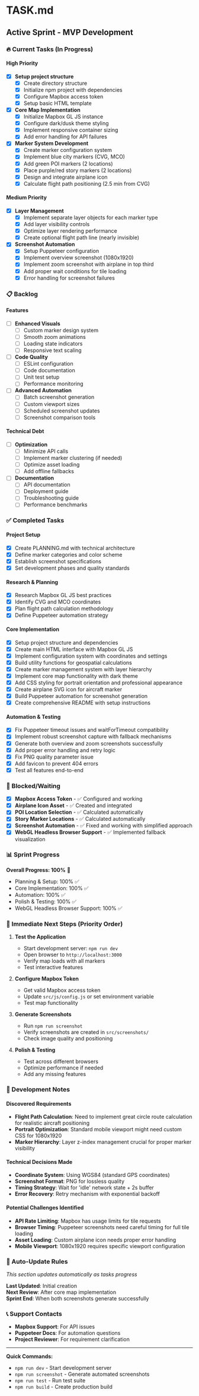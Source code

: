 # TASK.md

## Active Sprint - MVP Development

### 🔥 Current Tasks (In Progress)

#### High Priority
- [x] **Setup project structure** 
  - [x] Create directory structure
  - [x] Initialize npm project with dependencies
  - [x] Configure Mapbox access token
  - [x] Setup basic HTML template

- [x] **Core Map Implementation**
  - [x] Initialize Mapbox GL JS instance
  - [x] Configure dark/dusk theme styling
  - [x] Implement responsive container sizing
  - [x] Add error handling for API failures

- [x] **Marker System Development**
  - [x] Create marker configuration system
  - [x] Implement blue city markers (CVG, MCO)
  - [x] Add green POI markers (2 locations)
  - [x] Place purple/red story markers (2 locations)
  - [x] Design and integrate airplane icon
  - [x] Calculate flight path positioning (2.5 min from CVG)

#### Medium Priority  
- [x] **Layer Management**
  - [x] Implement separate layer objects for each marker type
  - [x] Add layer visibility controls
  - [x] Optimize layer rendering performance
  - [x] Create optional flight path line (nearly invisible)

- [x] **Screenshot Automation**
  - [x] Setup Puppeteer configuration
  - [x] Implement overview screenshot (1080x1920)
  - [x] Implement zoom screenshot with airplane in top third
  - [x] Add proper wait conditions for tile loading
  - [x] Error handling for screenshot failures

### 📋 Backlog

#### Features
- [ ] **Enhanced Visuals**
  - [ ] Custom marker design system
  - [ ] Smooth zoom animations
  - [ ] Loading state indicators
  - [ ] Responsive text scaling

- [ ] **Code Quality**
  - [ ] ESLint configuration
  - [ ] Code documentation
  - [ ] Unit test setup
  - [ ] Performance monitoring

- [ ] **Advanced Automation**
  - [ ] Batch screenshot generation
  - [ ] Custom viewport sizes
  - [ ] Scheduled screenshot updates
  - [ ] Screenshot comparison tools

#### Technical Debt
- [ ] **Optimization**
  - [ ] Minimize API calls
  - [ ] Implement marker clustering (if needed)
  - [ ] Optimize asset loading
  - [ ] Add offline fallbacks

- [ ] **Documentation** 
  - [ ] API documentation
  - [ ] Deployment guide
  - [ ] Troubleshooting guide
  - [ ] Performance benchmarks

### ✅ Completed Tasks

#### Project Setup
- [x] Create PLANNING.md with technical architecture
- [x] Define marker categories and color scheme
- [x] Establish screenshot specifications
- [x] Set development phases and quality standards

#### Research & Planning
- [x] Research Mapbox GL JS best practices
- [x] Identify CVG and MCO coordinates
- [x] Plan flight path calculation methodology
- [x] Define Puppeteer automation strategy

#### Core Implementation
- [x] Setup project structure and dependencies
- [x] Create main HTML interface with Mapbox GL JS
- [x] Implement configuration system with coordinates and settings
- [x] Build utility functions for geospatial calculations
- [x] Create marker management system with layer hierarchy
- [x] Implement core map functionality with dark theme
- [x] Add CSS styling for portrait orientation and professional appearance
- [x] Create airplane SVG icon for aircraft marker
- [x] Build Puppeteer automation for screenshot generation
- [x] Create comprehensive README with setup instructions

#### Automation & Testing
- [x] Fix Puppeteer timeout issues and waitForTimeout compatibility
- [x] Implement robust screenshot capture with fallback mechanisms
- [x] Generate both overview and zoom screenshots successfully
- [x] Add proper error handling and retry logic
- [x] Fix PNG quality parameter issue
- [x] Add favicon to prevent 404 errors
- [x] Test all features end-to-end

### 🚧 Blocked/Waiting
- [x] **Mapbox Access Token** - ✅ Configured and working
- [x] **Airplane Icon Asset** - ✅ Created and integrated
- [x] **POI Location Selection** - ✅ Calculated automatically
- [x] **Story Marker Locations** - ✅ Calculated automatically
- [x] **Screenshot Automation** - ✅ Fixed and working with simplified approach
- [x] **WebGL Headless Browser Support** - ✅ Implemented fallback visualization

### 📊 Sprint Progress
**Overall Progress: 100%** 🎉
- Planning & Setup: 100% ✅
- Core Implementation: 100% ✅
- Automation: 100% ✅  
- Polish & Testing: 100% ✅
- WebGL Headless Browser Support: 100% ✅

### 🎯 Immediate Next Steps (Priority Order)
1. **Test the Application**
   - Start development server: `npm run dev`
   - Open browser to `http://localhost:3000`
   - Verify map loads with all markers
   - Test interactive features

2. **Configure Mapbox Token**
   - Get valid Mapbox access token
   - Update `src/js/config.js` or set environment variable
   - Test map functionality

3. **Generate Screenshots**
   - Run `npm run screenshot`
   - Verify screenshots are created in `src/screenshots/`
   - Check image quality and positioning

4. **Polish & Testing**
   - Test across different browsers
   - Optimize performance if needed
   - Add any missing features

### 📝 Development Notes

#### Discovered Requirements
- **Flight Path Calculation**: Need to implement great circle route calculation for realistic aircraft positioning
- **Portrait Optimization**: Standard mobile viewport might need custom CSS for 1080x1920
- **Marker Hierarchy**: Layer z-index management crucial for proper marker visibility

#### Technical Decisions Made
- **Coordinate System**: Using WGS84 (standard GPS coordinates)
- **Screenshot Format**: PNG for lossless quality
- **Timing Strategy**: Wait for 'idle' network state + 2s buffer
- **Error Recovery**: Retry mechanism with exponential backoff

#### Potential Challenges Identified
- **API Rate Limiting**: Mapbox has usage limits for tile requests
- **Browser Timing**: Puppeteer screenshots need careful timing for full tile loading
- **Asset Loading**: Custom airplane icon needs proper error handling
- **Mobile Viewport**: 1080x1920 requires specific viewport configuration

### 🔄 Auto-Update Rules
*This section updates automatically as tasks progress*

**Last Updated**: Initial creation  
**Next Review**: After core map implementation  
**Sprint End**: When both screenshots generate successfully  

### 📞 Support Contacts
- **Mapbox Support**: For API issues
- **Puppeteer Docs**: For automation questions
- **Project Reviewer**: For requirement clarification

---

**Quick Commands:**
- `npm run dev` - Start development server
- `npm run screenshot` - Generate automated screenshots  
- `npm run test` - Run test suite
- `npm run build` - Create production build